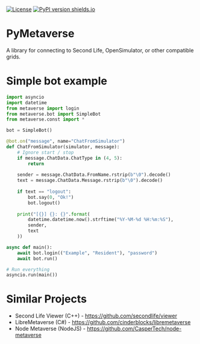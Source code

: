 [![License](https://img.shields.io/pypi/l/metaverse.svg)](https://pypi.python.org/pypi/metaverse/)
[![PyPI version shields.io](https://img.shields.io/pypi/v/metaverse.svg)](https://pypi.python.org/pypi/metaverse/)

# PyMetaverse
A library for connecting to Second Life, OpenSimulator, or other compatible grids.

# Simple bot example
```py
import asyncio
import datetime
from metaverse import login
from metaverse.bot import SimpleBot
from metaverse.const import *

bot = SimpleBot()

@bot.on("message", name="ChatFromSimulator")
def ChatFromSimulator(simulator, message):
    # Ignore start / stop
    if message.ChatData.ChatType in (4, 5):
        return
    
    sender = message.ChatData.FromName.rstrip(b"\0").decode()
    text = message.ChatData.Message.rstrip(b"\0").decode()
    
    if text == "logout":
        bot.say(0, "Ok!")
        bot.logout()
        
    print("[{}] {}: {}".format(
        datetime.datetime.now().strftime("%Y-%M-%d %H:%m:%S"),
        sender,
        text
    ))

async def main():
    await bot.login(("Example", "Resident"), "password")
    await bot.run()

# Run everything
asyncio.run(main())
```

# Similar Projects
* Second Life Viewer (C++) - https://github.com/secondlife/viewer
* LibreMetaverse (C#) - https://github.com/cinderblocks/libremetaverse
* Node Metaverse (NodeJS) - https://github.com/CasperTech/node-metaverse